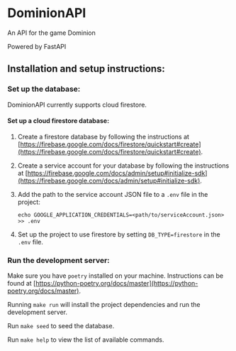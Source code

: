 # DominionAPI

An API for the game Dominion

Powered by FastAPI

## Installation and setup instructions:

### Set up the database:
DominionAPI currently supports cloud firestore. 

#### Set up a cloud firestore database:
1. Create a firestore database by following the instructions at [https://firebase.google.com/docs/firestore/quickstart#create](https://firebase.google.com/docs/firestore/quickstart#create).

2. Create a service account for your database by following the instructions at [https://firebase.google.com/docs/admin/setup#initialize-sdk](https://firebase.google.com/docs/admin/setup#initialize-sdk).

3. Add the path to the service account JSON file to a `.env` file in the project:

      ```
      echo GOOGLE_APPLICATION_CREDENTIALS=<path/to/serviceAccount.json> >> .env
      ```

4. Set up the project to use firestore by setting `DB_TYPE=firestore` in the `.env` file.

### Run the development server:
Make sure you have `poetry` installed on your machine. Instructions can be found at [https://python-poetry.org/docs/master](https://python-poetry.org/docs/master).

Running `make run` will install the project dependencies and run the development server.

Run `make seed` to seed the database.

Run `make help` to view the list of available commands.
